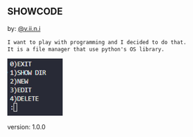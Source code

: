 ## SHOWCODE

by: [@v.ii.n.i](https://instagram.com/v.ii.n.i)

    I want to play with programming and I decided to do that.
    It is a file manager that use python's OS library.

<img src='showcode.png' width='25%'>

version: 1.0.0
